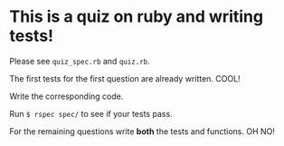 # This is a quiz on ruby and writing tests!

Please see `quiz_spec.rb` and `quiz.rb`.

The first tests for the first question are already written.
COOL!

Write the corresponding code.

Run `$ rspec spec/` to see if your tests pass.

For the remaining questions write __both__ the tests and functions.
OH NO!
